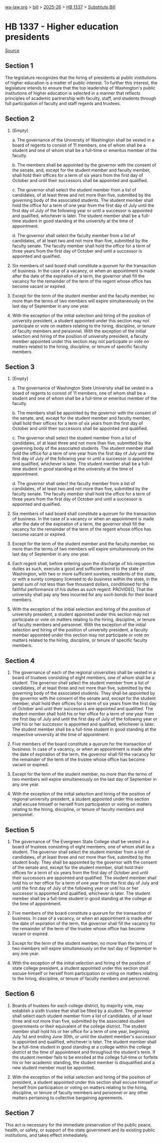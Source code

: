 [wa-law.org](/) > [bill](/bill/) > [2025-26](/bill/2025-26/) > [HB 1337](/bill/2025-26/hb/1337/) > [Substitute Bill](/bill/2025-26/hb/1337/S/)

# HB 1337 - Higher education presidents

[Source](http://lawfilesext.leg.wa.gov/biennium/2025-26/Pdf/Bills/House%20Bills/1337-S.pdf)

## Section 1
The legislature recognizes that the hiring of presidents at public institutions of higher education is a matter of public interest. To further this interest, the legislature intends to ensure that the top leadership of Washington's public institutions of higher education is selected in a manner that reflects principles of academic partnership with faculty, staff, and students through full participation of faculty and staff regents and trustees.

## Section 2
1. [Empty]

    a. The governance of the University of Washington shall be vested in a board of regents to consist of 11 members, one of whom shall be a student and one of whom shall be a full-time or emeritus member of the faculty.

    b. The members shall be appointed by the governor with the consent of the senate, and, except for the student member and faculty member, shall hold their offices for a term of six years from the first day of October and until their successors shall be appointed and qualified.

    c. The governor shall select the student member from a list of candidates, of at least three and not more than five, submitted by the governing body of the associated students. The student member shall hold the office for a term of one year from the first day of July until the first day of July of the following year or until a successor is appointed and qualified, whichever is later. The student member shall be a full-time student in good standing at the university at the time of appointment.

    d. The governor shall select the faculty member from a list of candidates, of at least two and not more than five, submitted by the faculty senate. The faculty member shall hold the office for a term of three years from the first day of October and until a successor is appointed and qualified.

2. Six members of said board shall constitute a quorum for the transaction of business. In the case of a vacancy, or when an appointment is made after the date of the expiration of a term, the governor shall fill the vacancy for the remainder of the term of the regent whose office has become vacant or expired.

3. Except for the term of the student member and the faculty member, no more than the terms of two members will expire simultaneously on the last day of September in any one year.

4. With the exception of the initial selection and hiring of the position of university president, a student appointed under this section may not participate or vote on matters relating to the hiring, discipline, or tenure of faculty members and personnel. With the exception of the initial selection and hiring of the position of university president, a faculty member appointed under this section may not participate or vote on matters related to the hiring, discipline, or tenure of specific faculty members.

## Section 3
1. [Empty]

    a. The governance of Washington State University shall be vested in a board of regents to consist of 11 members, one of whom shall be a student and one of whom shall be a full-time or emeritus member of the faculty.

    b. The members shall be appointed by the governor with the consent of the senate, and, except for the student member and faculty member, shall hold their offices for a term of six years from the first day of October and until their successors shall be appointed and qualified.

    c. The governor shall select the student member from a list of candidates, of at least three and not more than five, submitted by the governing body of the associated students. The student member shall hold the office for a term of one year from the first day of July until the first day of July of the following year or until a successor is appointed and qualified, whichever is later. The student member shall be a full-time student in good standing at the university at the time of appointment.

    d. The governor shall select the faculty member from a list of candidates, of at least two and not more than five, submitted by the faculty senate. The faculty member shall hold the office for a term of three years from the first day of October and until a successor is appointed and qualified.

2. Six members of said board shall constitute a quorum for the transaction of business. In the case of a vacancy or when an appointment is made after the date of the expiration of a term, the governor shall fill the vacancy for the remainder of the term of the regent whose office has become vacant or expired.

3. Except for the term of the student member and the faculty member, no more than the terms of two members will expire simultaneously on the last day of September in any one year.

4. Each regent shall, before entering upon the discharge of his respective duties as such, execute a good and sufficient bond to the state of Washington, with two or more sufficient sureties, residents of the state, or with a surety company licensed to do business within the state, in the penal sum of not less than five thousand dollars, conditioned for the faithful performance of his duties as such regent: PROVIDED, That the university shall pay any fees incurred for any such bonds for their board members.

5. With the exception of the initial selection and hiring of the position of university president, a student appointed under this section may not participate or vote on matters relating to the hiring, discipline, or tenure of faculty members and personnel. With the exception of the initial selection and hiring of the position of university president, a faculty member appointed under this section may not participate or vote on matters related to the hiring, discipline, or tenure of specific faculty members.

## Section 4
1. The governance of each of the regional universities shall be vested in a board of trustees consisting of eight members, one of whom shall be a student. The governor shall select the student member from a list of candidates, of at least three and not more than five, submitted by the governing body of the associated students. They shall be appointed by the governor with the consent of the senate and, except for the student member, shall hold their offices for a term of six years from the first day of October and until their successors are appointed and qualified. The student member shall hold his or her office for a term of one year from the first day of July and until the first day of July of the following year or until his or her successor is appointed and qualified, whichever is later. The student member shall be a full-time student in good standing at the respective university at the time of appointment.

2. Five members of the board constitute a quorum for the transaction of business. In case of a vacancy, or when an appointment is made after the date of expiration of the term, the governor shall fill the vacancy for the remainder of the term of the trustee whose office has become vacant or expired.

3. Except for the term of the student member, no more than the terms of two members will expire simultaneously on the last day of September in any one year.

4. With the exception of the initial selection and hiring of the position of regional university president, a student appointed under this section shall excuse himself or herself from participation or voting on matters relating to the hiring, discipline, or tenure of faculty members and personnel.

## Section 5
1. The governance of The Evergreen State College shall be vested in a board of trustees consisting of eight members, one of whom shall be a student. The governor shall select the student member from a list of candidates, of at least three and not more than five, submitted by the student body. They shall be appointed by the governor with the consent of the senate and, except for the student member, shall hold their offices for a term of six years from the first day of October and until their successors are appointed and qualified. The student member shall hold his or her office for a term of one year from the first day of July and until the first day of July of the following year or until his or her successor is appointed and qualified, whichever is later. The student member shall be a full-time student in good standing at the college at the time of appointment.

2. Five members of the board constitute a quorum for the transaction of business. In case of a vacancy, or when an appointment is made after the date of expiration of the term, the governor shall fill the vacancy for the remainder of the term of the trustee whose office has become vacant or expired.

3. Except for the term of the student member, no more than the terms of two members will expire simultaneously on the last day of September in any one year.

4. With the exception of the initial selection and hiring of the position of state college president, a student appointed under this section shall excuse himself or herself from participation or voting on matters relating to the hiring, discipline, or tenure of faculty members and personnel.

## Section 6
1. Boards of trustees for each college district, by majority vote, may establish a sixth trustee that shall be filled by a student. The governor shall select each student member from a list of candidates, of at least three and not more than five, submitted by the associated student governments or their equivalent of the college district. The student member shall hold his or her office for a term of one year, beginning July 1st and ending June 30th, or until the student member's successor is appointed and qualified, whichever is later. The student member shall be a full-time student in good standing at a college within the college district at the time of appointment and throughout the student's term. If the student member fails to be enrolled at the college full‑time or forfeits his or her academic standing, the student member is disqualified and a new student member must be appointed.

2. With the exception of the initial selection and hiring of the position of president, a student appointed under this section shall excuse himself or herself from participation or voting on matters relating to the hiring, discipline, or tenure of faculty members and personnel or any other matters pertaining to collective bargaining agreements.

## Section 7
This act is necessary for the immediate preservation of the public peace, health, or safety, or support of the state government and its existing public institutions, and takes effect immediately.
